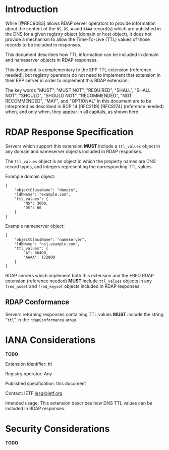 # Introduction

While [@RFC9083] allows RDAP server operators to provide information about the content of the `NS`, `DS`, `A` and `AAAA` record(s) which are published in the DNS for a given registry object (domain or host object), it does not provide a mechanism to allow the Time-To-Live (TTL) values of those records to be included in responses.

This document describes how TTL information can be included in domain and nameserver objects in RDAP responses.

This document is complementary to the EPP TTL extension (reference needed), but registry operators do not need to implement that extension in their EPP server in order to implement this RDAP extension.

The key words "MUST", "MUST NOT", "REQUIRED", "SHALL", "SHALL NOT", "SHOULD", "SHOULD NOT", "RECOMMENDED", "NOT RECOMMENDED", "MAY", and "OPTIONAL" in this document are to be interpreted as described in BCP 14 [RFC2119] [RFC8174] \(reference needed) when, and only when, they appear in all capitals, as shown here.

# RDAP Response Specification

Servers which support this extension **MUST** include a `ttl_values` object in any domain and nameserver objects included in RDAP responses.

The `ttl_values` object is an object in which the property names are DNS record types, and integers representing the corresponding TTL values.

Example domain object:

```
{
    "objectClassName": "domain",
    "ldhName": "example.com",
    "ttl_values": {
        "NS": 3600,
        "DS": 60
    }
}
```

Example nameserver object:

```
{
    "objectClassName": "nameserver",
    "ldhName": "ns1.example.com",
    "ttl_values": {
        "A": 86400,
        "AAAA": 172800
    }
}
```

RDAP servers which implement both this extension and the FRED RDAP extension (reference needed) **MUST** include `ttl_values` objects in any `fred_nsset` and `fred_keyset` objects included in RDAP responses.

## RDAP Conformance

Servers returning responses containing TTL values **MUST** include the string "`ttl`" in the `rdapConformance` array.

# IANA Considerations

**TODO**

Extension identifier: ttl

Registry operator: Any

Published specification: this document

Contact: IETF <iesg@ietf.org>

Intended usage: This extension describes how DNS TTL values can be included in RDAP responses.

# Security Considerations

**TODO**
